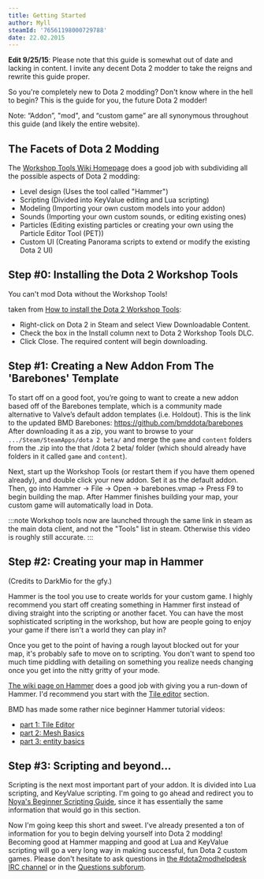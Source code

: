 ```yaml
---
title: Getting Started
author: Myll
steamId: '76561198000729788'
date: 22.02.2015
---
```


**Edit 9/25/15**: Please note that this guide is somewhat out of date and lacking in content. I invite any decent Dota 2 modder to take the reigns and rewrite this guide proper.

So you're completely new to Dota 2 modding? Don't know where in the hell to begin? This is the guide for you, the future Dota 2 modder!

Note: “Addon”, "mod", and “custom game” are all synonymous throughout this guide (and likely the entire website).

## The Facets of Dota 2 Modding

The [Workshop Tools Wiki Homepage](https://developer.valvesoftware.com/wiki/Dota_2_Workshop_Tools) does a good job with subdividing all the possible aspects of Dota 2 modding:

* Level design (Uses the tool called "Hammer")
* Scripting (Divided into KeyValue editing and Lua scripting)
* Modeling (Importing your own custom models into your addon)
* Sounds (Importing your own custom sounds, or editing existing ones)
* Particles (Editing existing particles or creating your own using the Particle Editor Tool (PET))
* Custom UI (Creating Panorama scripts to extend or modify the existing Dota 2 UI)

## Step #0: Installing the Dota 2 Workshop Tools

You can't mod Dota without the Workshop Tools!

taken from [How to install the Dota 2 Workshop Tools](https://developer.valvesoftware.com/wiki/Dota_2_Workshop_Tools/Installing_and_Launching_Tools):

* Right-click on Dota 2 in Steam and select View Downloadable Content.
* Check the box in the Install column next to Dota 2 Workshop Tools DLC.
* Click Close. The required content will begin downloading.

## Step #1: Creating a New Addon From The 'Barebones' Template

To start off on a good foot, you’re going to want to create a new addon based off of the Barebones template, which is a community made alternative to Valve’s default addon templates (i.e. Holdout). This is the link to the updated BMD Barebones: https://github.com/bmddota/barebones<br />
After downloading it as a zip, you want to browse to your `.../Steam/SteamApps/dota 2 beta/` and merge the `game` and `content` folders from the .zip into the that /dota 2 beta/ folder (which should already have folders in it called `game` and `content`).

Next, start up the Workshop Tools (or restart them if you have them opened already), and double click your new addon. Set it as the default addon. Then, go into Hammer -> File -> Open -> barebones.vmap -> Press F9 to begin building the map. After Hammer finishes building your map, your custom game will automatically load in Dota.

<Gfycat id="NarrowIncredibleBongo" />

:::note
Workshop tools now are launched through the same link in steam as the main dota client, and not the "Tools" list in steam. Otherwise this video is roughly still accurate.
:::

## Step #2: Creating your map in Hammer

<Gfycat id="YearlyDismalHuemul" />

(Credits to DarkMio for the gfy.)

Hammer is the tool you use to create worlds for your custom game. I highly recommend you start off creating something in Hammer first instead of diving straight into the scripting or another facet. You can have the most sophisticated scripting in the workshop, but how are people going to enjoy your game if there isn't a world they can play in?

Once you get to the point of having a rough layout blocked out for your map, it's probably safe to move on to scripting. You don't want to spend too much time piddling with detailing on something you realize needs changing once you get into the nitty gritty of your mode.

[The wiki page on Hammer](https://developer.valvesoftware.com/wiki/Dota_2_Workshop_Tools/Level_Design) does a good job with giving you a run-down of Hammer. I'd recommend you start with the [Tile editor](https://developer.valvesoftware.com/wiki/Dota_2_Workshop_Tools/Level_Design/Tile_Editor_Basics) section.

BMD has made some rather nice beginner Hammer tutorial videos:

* [part 1: Tile Editor](https://www.youtube.com/watch?v=GMvmdnNM6Sc)
* [part 2: Mesh Basics](https://www.youtube.com/watch?v=grLUv2hUDRY)
* [part 3: entity basics](https://www.youtube.com/watch?v=ln3ep-k__dk)

## Step #3: Scripting and beyond...

Scripting is the next most important part of your addon. It is divided into Lua scripting, and KeyValue scripting. I'm going to go ahead and redirect you to [Noya's Beginner Scripting Guide](/articles/beginners-guide-to-dota-scripting), since it has essentially the same information that would go in this section. 

Now I'm going keep this short and sweet. I've already presented a ton of information for you to begin delving yourself into Dota 2 modding! Becoming good at Hammer mapping and good at Lua and KeyValue scripting will go a very long way in making successful, fun Dota 2 custom games. Please don't hesitate to ask questions in [the #dota2modhelpdesk IRC channel](https://moddota.com/forums/chat) or in the [Questions subforum](https://moddota.com/forums/categories/development).

